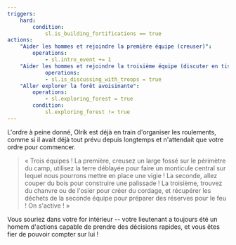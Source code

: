```yaml
---
triggers:
    hard:
        condition:
            sl.is_building_fortifications == true
actions:
    "Aider les hommes et rejoindre la première équipe (creuser)":
        operations:
            - sl.intro_event += 1
    "Aider les hommes et rejoindre la troisième équipe (discuter en tissant le cordage)":
            operations:
            - sl.is_discussing_with_troops = true
    "Aller explorer la forêt avoisinante":
        operations:
            - sl.exploring_forest = true
        condition:
            sl.exploring_forest != true
---
```


L'ordre à peine donné, Olrik est déjà en train d'organiser les roulements, comme si il avait déjà tout prévu depuis longtemps et n'attendait que votre ordre pour commencer.

> « Trois équipes ! La première, creusez un large fossé sur le périmètre du camp, utilisez la terre déblayée pour faire un monticule central sur lequel nous pourrons mettre en place une vigie ! La seconde, allez couper du bois pour construire une palissade ! La troisième, trouvez du chanvre ou de l'osier pour créer du cordage, et récupérer les déchets de la seconde équipe pour préparer des réserves pour le feu ! On s'active ! »

Vous souriez dans votre for intérieur -- votre lieutenant a toujours été un homem d'actions capable de prendre des décisions rapides, et vous êtes fier de pouvoir compter sur lui !
